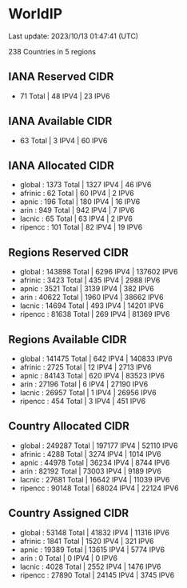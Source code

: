 # WorldIP

Last update: 2023/10/13 01:47:41 (UTC)

238 Countries in 5 regions

## IANA Reserved CIDR

- 71 Total | 48 IPV4 | 23 IPV6

## IANA Available CIDR

- 63 Total | 3 IPV4 | 60 IPV6

## IANA Allocated CIDR

- global : 1373 Total | 1327 IPV4 | 46 IPV6
- afrinic : 62 Total | 60 IPV4 | 2 IPV6
- apnic : 196 Total | 180 IPV4 | 16 IPV6
- arin : 949 Total | 942 IPV4 | 7 IPV6
- lacnic : 65 Total | 63 IPV4 | 2 IPV6
- ripencc : 101 Total | 82 IPV4 | 19 IPV6

## Regions Reserved CIDR

- global : 143898 Total | 6296 IPV4 | 137602 IPV6
- afrinic : 3423 Total | 435 IPV4 | 2988 IPV6
- apnic : 3521 Total | 3139 IPV4 | 382 IPV6
- arin : 40622 Total | 1960 IPV4 | 38662 IPV6
- lacnic : 14694 Total | 493 IPV4 | 14201 IPV6
- ripencc : 81638 Total | 269 IPV4 | 81369 IPV6

## Regions Available CIDR

- global : 141475 Total | 642 IPV4 | 140833 IPV6
- afrinic : 2725 Total | 12 IPV4 | 2713 IPV6
- apnic : 84143 Total | 620 IPV4 | 83523 IPV6
- arin : 27196 Total | 6 IPV4 | 27190 IPV6
- lacnic : 26957 Total | 1 IPV4 | 26956 IPV6
- ripencc : 454 Total | 3 IPV4 | 451 IPV6

## Country Allocated CIDR

- global : 249287 Total | 197177 IPV4 | 52110 IPV6
- afrinic : 4288 Total | 3274 IPV4 | 1014 IPV6
- apnic : 44978 Total | 36234 IPV4 | 8744 IPV6
- arin : 82192 Total | 73003 IPV4 | 9189 IPV6
- lacnic : 27681 Total | 16642 IPV4 | 11039 IPV6
- ripencc : 90148 Total | 68024 IPV4 | 22124 IPV6

## Country Assigned CIDR

- global : 53148 Total | 41832 IPV4 | 11316 IPV6
- afrinic : 1841 Total | 1520 IPV4 | 321 IPV6
- apnic : 19389 Total | 13615 IPV4 | 5774 IPV6
- arin : 0 Total | 0 IPV4 | 0 IPV6
- lacnic : 4028 Total | 2552 IPV4 | 1476 IPV6
- ripencc : 27890 Total | 24145 IPV4 | 3745 IPV6
